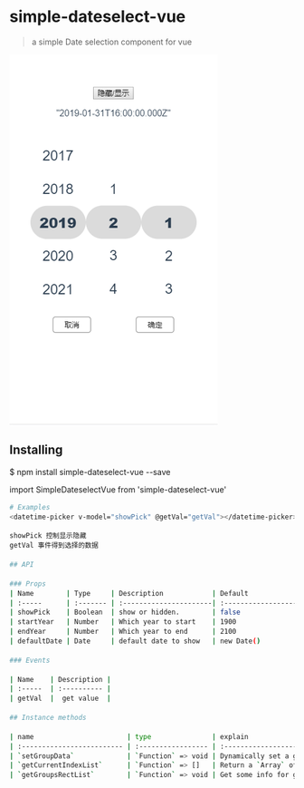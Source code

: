 # simple-dateselect-vue

> a simple Date selection component for vue

 ![image](https://github.com/mshaital/simple-dateselect-vue/blob/master/src/assets/20190202110036.png)
## Installing

$ npm install simple-dateselect-vue --save

import SimpleDateselectVue from 'simple-dateselect-vue'

``` bash
# Examples
<datetime-picker v-model="showPick" @getVal="getVal"></datetime-picker> <br>

showPick 控制显示隐藏
getVal 事件得到选择的数据

## API

### Props
| Name        | Type     | Description            | Default                  |
| :-----      | :------- | :----------------------| :----------------------- |
| showPick    | Boolean  | show or hidden.        | false                    |
| startYear   | Number   | Which year to start    | 1900                     |
| endYear     | Number   | Which year to end      | 2100                     |
| defaultDate | Date     | default date to show   | new Date()               |

### Events

| Name    | Description |
| :-----  | :---------- |
| getVal  |  get value  |

## Instance methods

| name                       | type               | explain                          |
| :------------------------- | :----------------- | :------------------------------- |
| `setGroupData`             | `Function` => void | Dynamically set a group data with two arguments `(gIndex, gData)`, group index and group data (see props `data[i]`) |
| `getCurrentIndexList`      | `Function` => []   | Return a `Array` of the groups current index list (has divider current index, and it is default to `0`) |
| `getGroupsRectList`        | `Function` => void | Get some info for gesture, you can call this function when the component displayed if the component is hidden when it's initialization |
